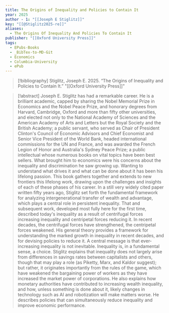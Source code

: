 ```yaml
---
title: The Origins of Inequality and Policies to Contain It
year: 2025
author - 1: "[[Joseph E Stiglitz]]"
key: "[[@Stiglitz2025-re]]"
aliases:
  - The Origins Of Inequality And Policies To Contain It
publisher: "[[Oxford University Press]]"
tags:
  - EPubs-Books
  - _BibTex-to-MD-Git
  - Economics
  - Columbia-University
  - ePub
---
```


> [!bibliography]
> Stiglitz, Joseph E. 2025. “The Origins of Inequality and Policies to Contain It.” "[[Oxford University Press]]"

> [!abstract]
> Joseph E. Stiglitz has had a remarkable career. He is a brilliant academic, capped by sharing the Nobel Memorial Prize in Economics and the Nobel Peace Prize, and honorary degrees from Harvard, Cambridge, Oxford and more than fifty other universities, and elected not only to the National Academy of Sciences and the American Academy of Arts and Letters but the Royal Society and the British Academy; a public servant, who served as Chair of President Clinton's Council of Economic Advisors and Chief Economist and Senior Vice President of the World Bank, headed international commissions for the UN and France, and was awarded the French Legion of Honor and Australia's Sydney Peace Prize; a public intellectual whose numerous books on vital topics have been best sellers. What brought him to economics were his concerns about the inequality and discrimination he saw growing up. Wanting to understand what drives it and what can be done about it has been his lifelong passion. This book gathers together and extends to new frontiers this lifelong work, drawing upon the challenges and insights of each of these phases of his career. In a still very widely cited paper written fifty years ago, Stiglitz set forth the fundamental framework for analyzing intergenerational transfer of wealth and advantage, which plays a central role in persistent inequality. That and subsequent work, developed most fully here for the first time, described today's inequality as a result of centrifugal forces increasing inequality and centripetal forces reducing it. In recent decades, the centrifugal forces have strengthened, the centripetal forces weakened. His general theory provides a framework for understanding the marked growth in inequality in recent decades, and for devising policies to reduce it. A central message is that ever-increasing inequality is not inevitable. Inequality is, in a fundamental sense, a choice. Stiglitz explains that inequality does not largely arise from differences in savings rates between capitalists and others, though that may play a role (as Piketty, Marx, and Kaldor suggest); but rather, it originates importantly from the rules of the game, which have weakened the bargaining power of workers as they have increased the market power of corporations. He also explains how monetary authorities have contributed to increasing wealth inequality, and how, unless something is done about it, likely changes in technology such as AI and robotization will make matters worse. He describes policies that can simultaneously reduce inequality and improve economic performance.